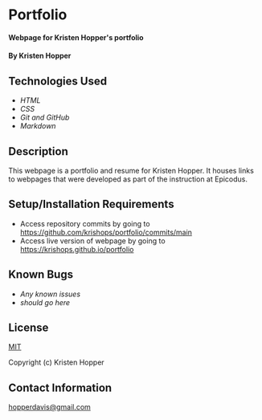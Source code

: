 # Portfolio

#### Webpage for Kristen Hopper's portfolio

#### By Kristen Hopper

## Technologies Used

* _HTML_
* _CSS_
* _Git and GitHub_
* _Markdown_

## Description

This webpage is a portfolio and resume for Kristen Hopper. It houses links to webpages that were developed as part of the instruction at Epicodus.

## Setup/Installation Requirements

* Access repository commits by going to https://github.com/krishops/portfolio/commits/main
* Access live version of webpage by going to https://krishops.github.io/portfolio

## Known Bugs

* _Any known issues_
* _should go here_

## License

[MIT](https://opensource.org/licenses/MIT)

Copyright (c) Kristen Hopper

## Contact Information

hopperdavis@gmail.com